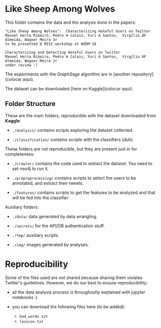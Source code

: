 # Like Sheep Among Wolves

This folder contains the data and the analysis done in the papers:

    "Like Sheep Among Wolves":  Characterizing Hateful Users on Twitter
    Manoel Horta Ribeiro, Pedro H Calais, Yuri A Santos,  Virgílio AF Almeida, Wagner Meira Jr
    to be presented @ MIS2 workshop at WSDM'18
    
    Characterizing and Detecting Hateful Users on Twitter
    Manoel Horta Ribeiro, Pedro H Calais, Yuri A Santos,  Virgílio AF Almeida, Wagner Meira Jr
    under review :)
    
The experiments with the *GraphSage* algorithm are in [another repository](colocar aqui).

The dataset can be downloaded [here on Kaggle](colocar aqui).

## Folder Structure

These are the main folders, reproducible with the dataset downloaded from **Kaggle**:

- `./analysis/` contains scripts exploring the dataset collected.

- `./classification/` contains scripts with the classifiers (duh).

These folders are not reproducible, but they are present just in for completeness:

- `./crawler/` contains the code used to extract the dataset. You need to set neo4j to run it.

- `./prepreprocessing/` contains scripts to select the users to be annotated, and extract their tweets.

- `./features/` contains scripts to get the features to be analyzed and that will be fed into the classifier.

Auxiliary folders:

- `./data/` data generated by data wrangling.

- `./secrets/` for the API/DB authentication stuff.

- `./tmp/` auxiliary scripts.

- `./img/` images generated by analyses.
    
# Reproducibility

Some of the files used are not shared because sharing them violates Twitter's guidelines. 
However, we do our best to ensure reproducibility:

- all the data analysis process is throughoutly explained with jupyter notebooks :)

- you can download the following files here (to be added):

    -   `bad_words.txt`
    -   `lexicon.txt`
